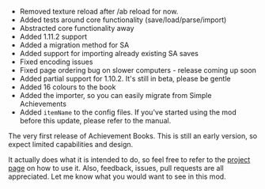 - Removed texture reload after /ab reload for now.
- Added tests around core functionality (save/load/parse/import)
- Abstracted core functionality away
- Added 1.11.2 support
- Added a migration method for SA
- Added support for importing already existing SA saves
- Fixed encoding issues
- Fixed page ordering bug on slower computers - release coming up soon
- Added partial support for 1.10.2. It's still in beta, please be gentle
- Added 16 colours to the book
- Added the importer, so you can easily migrate from Simple Achievements
- Added `itemName` to the config files. If you've started using the mod before this update, please refer to the manual.

The very first release of Achievement Books.
This is still an early version, so expect limited capabilities and design.

It actually does what it is intended to do, so feel free to refer to the [project page](https://github.com/meza/achievementbooks) on how to use it.
Also, feedback, issues, pull requests are all appreciated. Let me know what you would want to see in this mod.

